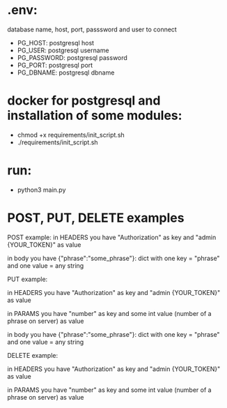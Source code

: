 # .env:

database name, host, port, passsword and user to connect 

- PG_HOST: postgresql host
- PG_USER: postgresql username
- PG_PASSWORD: postgresql password
- PG_PORT: postgresql port
- PG_DBNAME: postgresql dbname

# docker for postgresql and installation of some modules:

- chmod +x requirements/init_script.sh
- ./requirements/init_script.sh

# run:
- python3 main.py

# POST, PUT, DELETE examples

POST example: 
in HEADERS you have "Authorization" as key and "admin {YOUR_TOKEN}" as value

in body you have {"phrase":"some_phrase"}: dict with one key = "phrase" and one value = any string


PUT example: 

in HEADERS you have "Authorization" as key and "admin {YOUR_TOKEN}" as value 

in PARAMS you have "number" as key and some int value (number of a phrase on server) as value 

in body you have {"phrase":"some_phrase"}: dict with one key = "phrase" and one value = any string 


DELETE example: 

in HEADERS you have "Authorization" as key and "admin {YOUR_TOKEN}" as value 

in PARAMS you have "number" as key and some int value (number of a phrase on server) as value 

